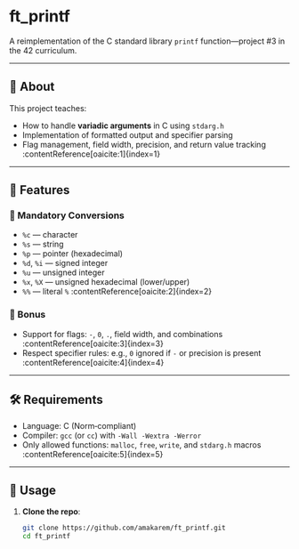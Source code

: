 # ft_printf

A reimplementation of the C standard library `printf` function—project #3 in the 42 curriculum.

---

## 📌 About

This project teaches:
- How to handle **variadic arguments** in C using `stdarg.h`
- Implementation of formatted output and specifier parsing
- Flag management, field width, precision, and return value tracking :contentReference[oaicite:1]{index=1}

---

## 🚀 Features

### 🔧 Mandatory Conversions
- `%c` — character
- `%s` — string
- `%p` — pointer (hexadecimal)
- `%d`, `%i` — signed integer
- `%u` — unsigned integer
- `%x`, `%X` — unsigned hexadecimal (lower/upper)
- `%%` — literal `%` :contentReference[oaicite:2]{index=2}

### 🌟 Bonus
- Support for flags: `-`, `0`, `.`, field width, and combinations :contentReference[oaicite:3]{index=3}
- Respect specifier rules: e.g., `0` ignored if `-` or precision is present :contentReference[oaicite:4]{index=4}

---

## 🛠️ Requirements

- Language: C (Norm‑compliant)
- Compiler: `gcc` (or `cc`) with `-Wall -Wextra -Werror`
- Only allowed functions: `malloc`, `free`, `write`, and `stdarg.h` macros :contentReference[oaicite:5]{index=5}

---

## 🔧 Usage

1. **Clone the repo**:
   ```bash
   git clone https://github.com/amakarem/ft_printf.git
   cd ft_printf
